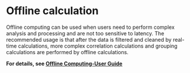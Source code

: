 # Offline calculation

Offline computing can be used when users need to perform complex analysis and processing and are not too sensitive to latency. The recommended usage is that after the data is filtered and cleaned by real-time calculations, more complex correlation calculations and grouping calculations are performed by offline calculations.

__For details, see [Offline Computing-User Guide](../../batch-processing/detail.md)__